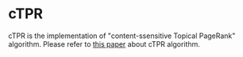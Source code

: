 cTPR
====

cTPR is the implementation of "content-ssensitive Topical PageRank" algorithm.
Please refer to [this paper](http://dl.acm.org/citation.cfm?id=2002521) about cTPR algorithm.
